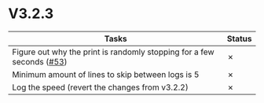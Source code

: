 # V3.2.3

| Tasks | Status |
| ----- | ------ |
| Figure out why the print is randomly stopping for a few seconds ([#53](https://github.com/T9Air/Klipper_Power_Resume/issues/53)) | &cross; |
| Minimum amount of lines to skip between logs is 5 | &cross; |
| Log the speed (revert the changes from v3.2.2) | &cross; |
